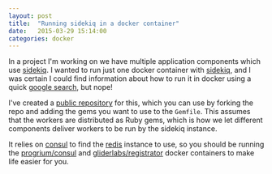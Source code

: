 ```yaml
---
layout: post
title:  "Running sidekiq in a docker container"
date:   2015-03-29 15:14:00
categories: docker
---
```

In a project I'm working on we have multiple application components which use [sidekiq](http://sidekiq.org/).
I wanted to run just one docker container with [sidekiq](http://sidekiq.org),
and I was certain I could find information about how to run it in docker using a quick
[google search](https://www.google.com/webhp?hl=en#hl=en&q=docker+sidekiq), but nope!

I've created a [public repository](https://github.com/pmenglund/sidekiq-docker) for this, which you can use
by forking the repo and adding the gems you want to use to the `Gemfile`. This assumes that the workers are
distributed as Ruby gems, which is how we let different components deliver workers to be run by the sidekiq instance.

It relies on [consul](https://www.consul.io/) to find the [redis](http://redis.io/) instance to use, so you should be
running the [progrium/consul](https://github.com/progrium/docker-consul) and
[gliderlabs/registrator](https://github.com/gliderlabs/registrator) docker containers to make life easier for you.
